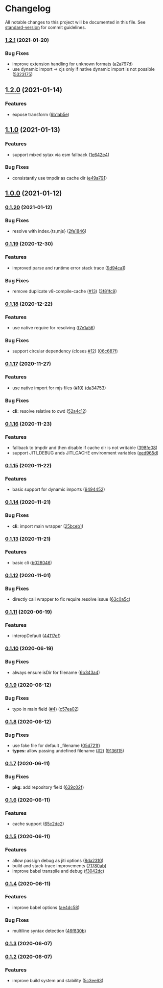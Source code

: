 # Changelog

All notable changes to this project will be documented in this file. See [standard-version](https://github.com/conventional-changelog/standard-version) for commit guidelines.

### [1.2.1](https://github.com/nuxt-contrib/jiti/compare/v1.2.0...v1.2.1) (2021-01-20)


### Bug Fixes

* improve extension handling for unknown formats ([a2a797d](https://github.com/nuxt-contrib/jiti/commit/a2a797db2b86faf76a3b997c31af18d08f8bec71))
* use dynamic import => cjs only if native dynamic import is not possible ([5323175](https://github.com/nuxt-contrib/jiti/commit/53231756883637e0736d2fce039206d8dd8d0dcb))

## [1.2.0](https://github.com/nuxt-contrib/jiti/compare/v1.1.0...v1.2.0) (2021-01-14)


### Features

* expose transform ([6b1ab5e](https://github.com/nuxt-contrib/jiti/commit/6b1ab5eae6d396e12579f0d84da0cbca41a08c0f))

## [1.1.0](https://github.com/nuxt-contrib/jiti/compare/v1.0.0...v1.1.0) (2021-01-13)


### Features

* support mixed sytax via esm fallback ([1e642e4](https://github.com/nuxt-contrib/jiti/commit/1e642e42ddf12669896f4ac9049d5a4d5bd9bf8c))


### Bug Fixes

* consistantly use tmpdir as cache dir ([e49a791](https://github.com/nuxt-contrib/jiti/commit/e49a791dc83a0b02ccc4e24842633eb395f55643))

## [1.0.0](https://github.com/nuxt-contrib/jiti/compare/v0.1.20...v1.0.0) (2021-01-12)

### [0.1.20](https://github.com/nuxt-contrib/jiti/compare/v0.1.19...v0.1.20) (2021-01-12)


### Bug Fixes

* resolve with index.{ts,mjs} ([2fe1846](https://github.com/nuxt-contrib/jiti/commit/2fe184690897c7f5e02456fecaf6a94099fd75e2))

### [0.1.19](https://github.com/nuxt-contrib/jiti/compare/v0.1.18...v0.1.19) (2020-12-30)


### Features

* improved parse and runtime error stack trace ([9d94ca1](https://github.com/nuxt-contrib/jiti/commit/9d94ca1c5b5e1f2aa6d5dafcf5361dfcdd6f38c5))


### Bug Fixes

* remove duplicate v8-compile-cache ([#13](https://github.com/nuxt-contrib/jiti/issues/13)) ([3f81fc9](https://github.com/nuxt-contrib/jiti/commit/3f81fc9cf4e560a624a6d8bd3a98f0fc5de0f4cc))

### [0.1.18](https://github.com/nuxt-contrib/jiti/compare/v0.1.17...v0.1.18) (2020-12-22)


### Features

* use native require for resolving ([f7e1a56](https://github.com/nuxt-contrib/jiti/commit/f7e1a5685c14b979cb1a6dd5fbe724ee3a0b2c13))


### Bug Fixes

* support circular dependency (closes [#12](https://github.com/nuxt-contrib/jiti/issues/12)) ([06c687f](https://github.com/nuxt-contrib/jiti/commit/06c687f180b1fe43e4e58b15e06389a589b8a2bc))

### [0.1.17](https://github.com/nuxt-contrib/jiti/compare/v0.1.16...v0.1.17) (2020-11-27)


### Features

* use native import for mjs files ([#10](https://github.com/nuxt-contrib/jiti/issues/10)) ([da34753](https://github.com/nuxt-contrib/jiti/commit/da34753d54e4bc726bb354dcbd77b4f3d7f7e0a0))


### Bug Fixes

* **cli:** resolve relative to cwd ([52a4c12](https://github.com/nuxt-contrib/jiti/commit/52a4c124bc649b366d481cbe6463537b245ad4d1))

### [0.1.16](https://github.com/nuxt-contrib/jiti/compare/v0.1.15...v0.1.16) (2020-11-23)


### Features

* fallback to tmpdir and then disable if cache dir is not writable ([398fe08](https://github.com/nuxt-contrib/jiti/commit/398fe08ef06fa873a63ea280d8a408abca8ece04))
* support JITI_DEBUG ands JITI_CACHE environment variables ([eed965d](https://github.com/nuxt-contrib/jiti/commit/eed965dd05c83adac83c7bb2d84eb91098381c52))

### [0.1.15](https://github.com/nuxt-contrib/jiti/compare/v0.1.14...v0.1.15) (2020-11-22)


### Features

* basic support for dynamic imports ([9494452](https://github.com/nuxt-contrib/jiti/commit/94944520734b5d7f3bc2cf38c4a3454835201e2f))

### [0.1.14](https://github.com/nuxt-contrib/jiti/compare/v0.1.13...v0.1.14) (2020-11-21)


### Bug Fixes

* **cli:** import main wrapper ([25bceb1](https://github.com/nuxt-contrib/jiti/commit/25bceb173a966beaf315df58400ee59a61441f84))

### [0.1.13](https://github.com/nuxt-contrib/jiti/compare/v0.1.12...v0.1.13) (2020-11-21)


### Features

* basic cli ([b028046](https://github.com/nuxt-contrib/jiti/commit/b0280469e7002b28ea159fb6f1f3b744a198e141))

### [0.1.12](https://github.com/nuxt-contrib/jiti/compare/v0.1.11...v0.1.12) (2020-11-01)


### Bug Fixes

* directly call wrapper to fix require.resolve issue ([63c0a5c](https://github.com/nuxt-contrib/jiti/commit/63c0a5c9d1cf6d9bd5efae63798323ef602af978))

### [0.1.11](https://github.com/nuxt-contrib/jiti/compare/v0.1.10...v0.1.11) (2020-06-19)


### Features

* interopDefault ([44117ef](https://github.com/nuxt-contrib/jiti/commit/44117ef88f712b37bfe0a72181b76fa1a3f374c1))

### [0.1.10](https://github.com/nuxt-contrib/jiti/compare/v0.1.9...v0.1.10) (2020-06-19)


### Bug Fixes

* always ensure isDir for filename ([6b343a4](https://github.com/nuxt-contrib/jiti/commit/6b343a4fb9d7fe63628f53647d443d98b92217b6))

### [0.1.9](https://github.com/nuxt-contrib/jiti/compare/v0.1.8...v0.1.9) (2020-06-12)


### Bug Fixes

* typo in main field  ([#4](https://github.com/nuxt-contrib/jiti/issues/4)) ([c57ea02](https://github.com/nuxt-contrib/jiti/commit/c57ea023635825cc929b3581b5d60c58d35a6e7a))

### [0.1.8](https://github.com/nuxt-contrib/jiti/compare/v0.1.7...v0.1.8) (2020-06-12)


### Bug Fixes

* use fake file for default _filename ([05d721f](https://github.com/nuxt-contrib/jiti/commit/05d721faa6426cb0b2d0e1262059de4c9eb4015c))
* **types:** allow passing undefined filename ([#2](https://github.com/nuxt-contrib/jiti/issues/2)) ([9136f15](https://github.com/nuxt-contrib/jiti/commit/9136f15dd3f9e56e192945e849a9db6c4df6bccd))

### [0.1.7](https://github.com/nuxt-contrib/jiti/compare/v0.1.6...v0.1.7) (2020-06-11)


### Bug Fixes

* **pkg:** add repository field ([639c02f](https://github.com/nuxt-contrib/jiti/commit/639c02fb4e7f0a117b25e968e44e3b664c4eb7d9))

### [0.1.6](https://github.com/nuxt-contrib/jiti/compare/v0.1.5...v0.1.6) (2020-06-11)


### Features

* cache support ([65c2de2](https://github.com/nuxt-contrib/jiti/commit/65c2de207147793d984d871f495af55e75b58768))

### [0.1.5](https://github.com/nuxt-contrib/jiti/compare/v0.1.4...v0.1.5) (2020-06-11)


### Features

* allow passign debug as jiti options ([8da2310](https://github.com/nuxt-contrib/jiti/commit/8da2310c6b27a2b0fac2276d462c65b0c6f2b0a8))
* build and stack-trace improvements ([71780ab](https://github.com/nuxt-contrib/jiti/commit/71780ab15d8cb843323c3edcc3e55a2a5928e72e))
* improve babel transpile and debug ([f3042dc](https://github.com/nuxt-contrib/jiti/commit/f3042dcf116b309090de552d27cd8103bc7f1001))

### [0.1.4](https://github.com/nuxt-contrib/jiti/compare/v0.1.3...v0.1.4) (2020-06-11)


### Features

* improve babel options ([ae4dc58](https://github.com/nuxt-contrib/jiti/commit/ae4dc58ab994419489c4599c04c3444a34ba6215))


### Bug Fixes

* multiline syntax detection ([46f830b](https://github.com/nuxt-contrib/jiti/commit/46f830b7333b4ed9d5377cae9afe967c96dac071))

### [0.1.3](https://github.com/nuxt-contrib/jiti/compare/v0.1.2...v0.1.3) (2020-06-07)

### [0.1.2](https://github.com/nuxt-contrib/jiti/compare/v0.1.1...v0.1.2) (2020-06-07)


### Features

* improve build system and stability ([5c3ee63](https://github.com/nuxt-contrib/jiti/commit/5c3ee63bc32c0609f32605cfb2b472afdff97648))
